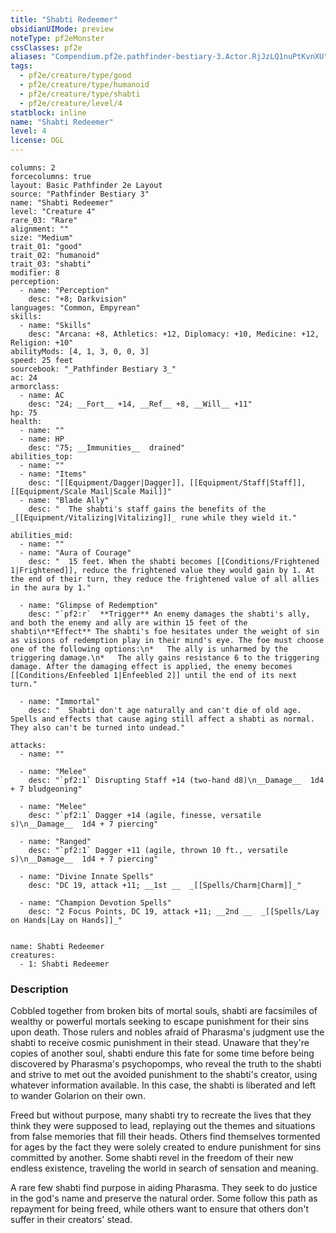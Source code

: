 ```yaml
---
title: "Shabti Redeemer"
obsidianUIMode: preview
noteType: pf2eMonster
cssClasses: pf2e
aliases: "Compendium.pf2e.pathfinder-bestiary-3.Actor.RjJzLQ1nuPtKvnXU" 
tags:
  - pf2e/creature/type/good
  - pf2e/creature/type/humanoid
  - pf2e/creature/type/shabti
  - pf2e/creature/level/4
statblock: inline
name: "Shabti Redeemer"
level: 4
license: OGL
---
```


```statblock
columns: 2
forcecolumns: true
layout: Basic Pathfinder 2e Layout
source: "Pathfinder Bestiary 3"
name: "Shabti Redeemer"
level: "Creature 4"
rare_03: "Rare"
alignment: ""
size: "Medium"
trait_01: "good"
trait_02: "humanoid"
trait_03: "shabti"
modifier: 8
perception:
  - name: "Perception"
    desc: "+8; Darkvision"
languages: "Common, Empyrean"
skills:
  - name: "Skills"
    desc: "Arcana: +8, Athletics: +12, Diplomacy: +10, Medicine: +12, Religion: +10"
abilityMods: [4, 1, 3, 0, 0, 3]
speed: 25 feet
sourcebook: "_Pathfinder Bestiary 3_"
ac: 24
armorclass:
  - name: AC
    desc: "24; __Fort__ +14, __Ref__ +8, __Will__ +11"
hp: 75
health:
  - name: ""
  - name: HP
    desc: "75; __Immunities__  drained"
abilities_top:
  - name: ""
  - name: "Items"
    desc: "[[Equipment/Dagger|Dagger]], [[Equipment/Staff|Staff]], [[Equipment/Scale Mail|Scale Mail]]"
  - name: "Blade Ally"
    desc: "  The shabti's staff gains the benefits of the _[[Equipment/Vitalizing|Vitalizing]]_ rune while they wield it."

abilities_mid:
  - name: ""
  - name: "Aura of Courage"
    desc: "  15 feet. When the shabti becomes [[Conditions/Frightened 1|Frightened]], reduce the frightened value they would gain by 1. At the end of their turn, they reduce the frightened value of all allies in the aura by 1."

  - name: "Glimpse of Redemption"
    desc: "`pf2:r`  **Trigger** An enemy damages the shabti's ally, and both the enemy and ally are within 15 feet of the shabti\n**Effect** The shabti's foe hesitates under the weight of sin as visions of redemption play in their mind's eye. The foe must choose one of the following options:\n*   The ally is unharmed by the triggering damage.\n*   The ally gains resistance 6 to the triggering damage. After the damaging effect is applied, the enemy becomes [[Conditions/Enfeebled 1|Enfeebled 2]] until the end of its next turn."

  - name: "Immortal"
    desc: "  Shabti don't age naturally and can't die of old age. Spells and effects that cause aging still affect a shabti as normal. They also can't be turned into undead."

attacks:
  - name: ""

  - name: "Melee"
    desc: "`pf2:1` Disrupting Staff +14 (two-hand d8)\n__Damage__  1d4 + 7 bludgeoning"

  - name: "Melee"
    desc: "`pf2:1` Dagger +14 (agile, finesse, versatile s)\n__Damage__  1d4 + 7 piercing"

  - name: "Ranged"
    desc: "`pf2:1` Dagger +11 (agile, thrown 10 ft., versatile s)\n__Damage__  1d4 + 7 piercing"

  - name: "Divine Innate Spells"
    desc: "DC 19, attack +11; __1st __  _[[Spells/Charm|Charm]]_"

  - name: "Champion Devotion Spells"
    desc: "2 Focus Points, DC 19, attack +11; __2nd __  _[[Spells/Lay on Hands|Lay on Hands]]_"
 
```

```encounter-table
name: Shabti Redeemer
creatures:
  - 1: Shabti Redeemer
```


### Description
Cobbled together from broken bits of mortal souls, shabti are facsimiles of wealthy or powerful mortals seeking to escape punishment for their sins upon death. Those rulers and nobles afraid of Pharasma's judgment use the shabti to receive cosmic punishment in their stead. Unaware that they're copies of another soul, shabti endure this fate for some time before being discovered by Pharasma's psychopomps, who reveal the truth to the shabti and strive to met out the avoided punishment to the shabti's creator, using whatever information available. In this case, the shabti is liberated and left to wander Golarion on their own.

Freed but without purpose, many shabti try to recreate the lives that they think they were supposed to lead, replaying out the themes and situations from false memories that fill their heads. Others find themselves tormented for ages by the fact they were solely created to endure punishment for sins committed by another. Some shabti revel in the freedom of their new endless existence, traveling the world in search of sensation and meaning.

A rare few shabti find purpose in aiding Pharasma. They seek to do justice in the god's name and preserve the natural order. Some follow this path as repayment for being freed, while others want to ensure that others don't suffer in their creators' stead.
